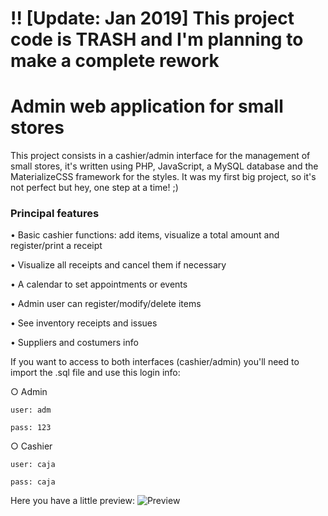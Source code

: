 # !! [Update: Jan 2019] This project code is TRASH and I'm planning to make a complete rework
# Admin web application for small stores

This project consists in a cashier/admin interface for the management of small stores, it's written using PHP, JavaScript, a MySQL database and the MaterializeCSS framework for the styles. It was my first big project, so it's not perfect but hey, one step at a time! ;)

### Principal features
  • Basic cashier functions: add items, visualize a total amount and register/print a receipt
  
  • Visualize all receipts and cancel them if necessary
  
  • A calendar to set appointments or events
  
  • Admin user can register/modify/delete items
  
  • See inventory receipts and issues
  
  • Suppliers and costumers info
  
  
If you want to access to both interfaces (cashier/admin) you'll need to import the .sql file and use this login info:

  ○ Admin
  
    user: adm
    
    pass: 123
    
    
  ○ Cashier
  
    user: caja
    
    pass: caja


Here you have a little preview:
![Preview](http://i.imgur.com/WP5CyOa.jpg)
